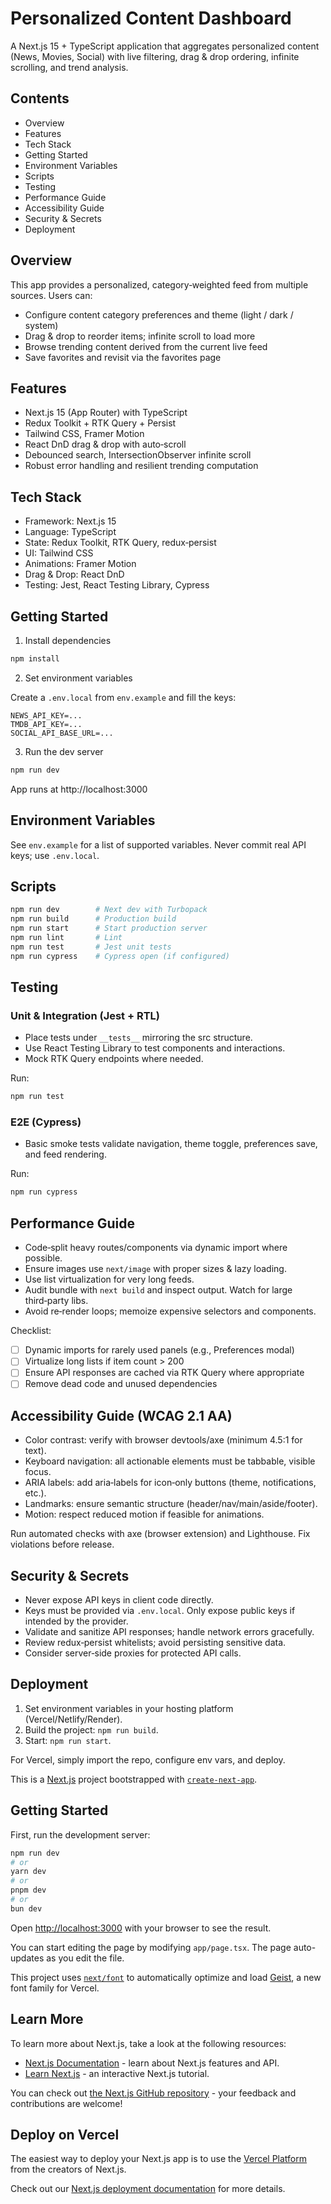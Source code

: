 # Personalized Content Dashboard

A Next.js 15 + TypeScript application that aggregates personalized content (News, Movies, Social) with live filtering, drag & drop ordering, infinite scrolling, and trend analysis.

## Contents

- Overview
- Features
- Tech Stack
- Getting Started
- Environment Variables
- Scripts
- Testing
- Performance Guide
- Accessibility Guide
- Security & Secrets
- Deployment

## Overview

This app provides a personalized, category‑weighted feed from multiple sources. Users can:
- Configure content category preferences and theme (light / dark / system)
- Drag & drop to reorder items; infinite scroll to load more
- Browse trending content derived from the current live feed
- Save favorites and revisit via the favorites page

## Features

- Next.js 15 (App Router) with TypeScript
- Redux Toolkit + RTK Query + Persist
- Tailwind CSS, Framer Motion
- React DnD drag & drop with auto‑scroll
- Debounced search, IntersectionObserver infinite scroll
- Robust error handling and resilient trending computation

## Tech Stack

- Framework: Next.js 15
- Language: TypeScript
- State: Redux Toolkit, RTK Query, redux‑persist
- UI: Tailwind CSS
- Animations: Framer Motion
- Drag & Drop: React DnD
- Testing: Jest, React Testing Library, Cypress

## Getting Started

1) Install dependencies

```bash
npm install
```

2) Set environment variables

Create a `.env.local` from `env.example` and fill the keys:

```
NEWS_API_KEY=...
TMDB_API_KEY=...
SOCIAL_API_BASE_URL=...
```

3) Run the dev server

```bash
npm run dev
```

App runs at http://localhost:3000

## Environment Variables

See `env.example` for a list of supported variables. Never commit real API keys; use `.env.local`.

## Scripts

```bash
npm run dev        # Next dev with Turbopack
npm run build      # Production build
npm run start      # Start production server
npm run lint       # Lint
npm run test       # Jest unit tests
npm run cypress    # Cypress open (if configured)
```

## Testing

### Unit & Integration (Jest + RTL)

- Place tests under `__tests__` mirroring the src structure.
- Use React Testing Library to test components and interactions.
- Mock RTK Query endpoints where needed.

Run:

```bash
npm run test
```

### E2E (Cypress)

- Basic smoke tests validate navigation, theme toggle, preferences save, and feed rendering.

Run:

```bash
npm run cypress
```

## Performance Guide

- Code‑split heavy routes/components via dynamic import where possible.
- Ensure images use `next/image` with proper sizes & lazy loading.
- Use list virtualization for very long feeds.
- Audit bundle with `next build` and inspect output. Watch for large third‑party libs.
- Avoid re‑render loops; memoize expensive selectors and components.

Checklist:
- [ ] Dynamic imports for rarely used panels (e.g., Preferences modal)
- [ ] Virtualize long lists if item count > 200
- [ ] Ensure API responses are cached via RTK Query where appropriate
- [ ] Remove dead code and unused dependencies

## Accessibility Guide (WCAG 2.1 AA)

- Color contrast: verify with browser devtools/axe (minimum 4.5:1 for text).
- Keyboard navigation: all actionable elements must be tabbable, visible focus.
- ARIA labels: add aria‑labels for icon‑only buttons (theme, notifications, etc.).
- Landmarks: ensure semantic structure (header/nav/main/aside/footer).
- Motion: respect reduced motion if feasible for animations.

Run automated checks with axe (browser extension) and Lighthouse. Fix violations before release.

## Security & Secrets

- Never expose API keys in client code directly.
- Keys must be provided via `.env.local`. Only expose public keys if intended by the provider.
- Validate and sanitize API responses; handle network errors gracefully.
- Review redux‑persist whitelists; avoid persisting sensitive data.
- Consider server‑side proxies for protected API calls.

## Deployment

1) Set environment variables in your hosting platform (Vercel/Netlify/Render).
2) Build the project: `npm run build`.
3) Start: `npm run start`.

For Vercel, simply import the repo, configure env vars, and deploy.

This is a [Next.js](https://nextjs.org) project bootstrapped with [`create-next-app`](https://nextjs.org/docs/app/api-reference/cli/create-next-app).

## Getting Started

First, run the development server:

```bash
npm run dev
# or
yarn dev
# or
pnpm dev
# or
bun dev
```

Open [http://localhost:3000](http://localhost:3000) with your browser to see the result.

You can start editing the page by modifying `app/page.tsx`. The page auto-updates as you edit the file.

This project uses [`next/font`](https://nextjs.org/docs/app/building-your-application/optimizing/fonts) to automatically optimize and load [Geist](https://vercel.com/font), a new font family for Vercel.

## Learn More

To learn more about Next.js, take a look at the following resources:

- [Next.js Documentation](https://nextjs.org/docs) - learn about Next.js features and API.
- [Learn Next.js](https://nextjs.org/learn) - an interactive Next.js tutorial.

You can check out [the Next.js GitHub repository](https://github.com/vercel/next.js) - your feedback and contributions are welcome!

## Deploy on Vercel

The easiest way to deploy your Next.js app is to use the [Vercel Platform](https://vercel.com/new?utm_medium=default-template&filter=next.js&utm_source=create-next-app&utm_campaign=create-next-app-readme) from the creators of Next.js.

Check out our [Next.js deployment documentation](https://nextjs.org/docs/app/building-your-application/deploying) for more details.
